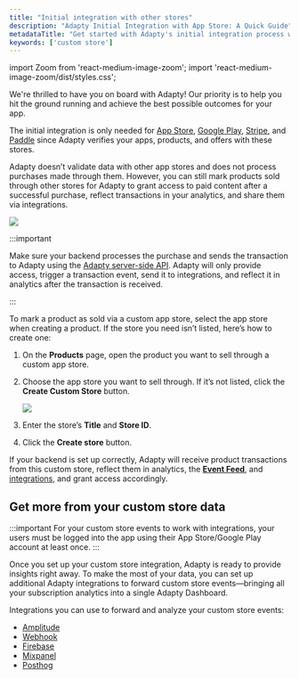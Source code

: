 ```yaml
---
title: "Initial integration with other stores"
description: "Adapty Initial Integration with App Store: A Quick Guide"
metadataTitle: "Get started with Adapty's initial integration process with any app store"
keywords: ['custom store']
---
```

import Zoom from 'react-medium-image-zoom';
import 'react-medium-image-zoom/dist/styles.css';

We're thrilled to have you on board with Adapty! Our priority is to help you hit the ground running and achieve the best possible outcomes for your app.

The initial integration is only needed for [App Store](initial_ios), [Google Play](initial-android), [Stripe](stripe), and [Paddle](paddle.md) since Adapty verifies your apps, products, and offers with these stores. 

Adapty doesn’t validate data with other app stores and does not process purchases made through them. However, you can still mark products sold through other stores for Adapty to grant access to paid content after a successful purchase, reflect transactions in your analytics, and share them via integrations.

<Zoom>
  <img src={require('./img/Adapty-Communication-Scheme.webp').default}
  style={{
    border: '1px solid #727272', /* border width and color */
    width: '700px', /* image width */
    display: 'block', /* for alignment */
    margin: '0 auto' /* center alignment */
  }}
/>
</Zoom>

<p> </p>

:::important

Make sure your backend processes the purchase and sends the transaction to Adapty using the [Adapty server-side API](getting-started-with-server-side-api). Adapty will only provide access, trigger a transaction event, send it to integrations, and reflect it in analytics after the transaction is received.

:::

To mark a product as sold via a custom app store, select the app store when creating a product. If the store you need isn’t listed, here’s how to create one:

1. On the **Products** page, open the product you want to sell through a custom app store.

2. Choose the app store you want to sell through. If it’s not listed, click the **Create Custom Store** button.

   <Zoom>
     <img src={require('./img/create_custom-appstore.webp').default}
     style={{
       border: '1px solid #727272', /* border width and color */
       width: '700px', /* image width */
       display: 'block', /* for alignment */
       margin: '0 auto' /* center alignment */
     }}
   />
   </Zoom>

3. Enter the store’s **Title** and **Store ID**.
4. Click the **Create store** button.

If your backend is set up correctly, Adapty will receive product transactions from this custom store, reflect them in analytics, the [**Event Feed**](event-feed), and [integrations](https://app.adapty.io/integrations), and grant access accordingly.

## Get more from your custom store data

:::important
For your custom store events to work with integrations, your users must be logged into the app using their App Store/Google Play account at least once.
:::

Once you set up your custom store integration, Adapty is ready to provide insights right away. To make the most of your data, you can set up additional Adapty integrations to forward custom store events—bringing all your subscription analytics into a single Adapty Dashboard.

Integrations you can use to forward and analyze your custom store events:
- [Amplitude](https://adapty.io/docs/amplitude/)
- [Webhook](https://adapty.io/docs/webhook)
- [Firebase](https://adapty.io/docs/firebase-and-google-analytics)
- [Mixpanel](https://adapty.io/docs/mixpanel)
- [Posthog](https://adapty.io/docs/posthog)